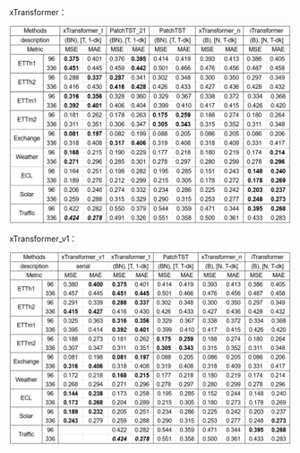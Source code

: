 xTransformer：
<p align="center">
<img src="./figures/xTransformer.jpg"  alt="" align=center />
</p>
xTransformer_v1：
<p align="center">
<img src="./figures/xTransformer_v1.png"  alt="" align=center />
</p>

